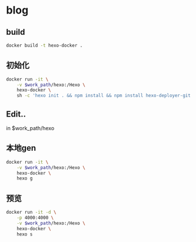 # blog
## build
```bash
docker build -t hexo-docker .
```
## 初始化
```bash
docker run -it \
    -v $work_path/hexo:/Hexo \
    hexo-docker \
    sh -c 'hexo init . && npm install && npm install hexo-deployer-git --save'
```

## Edit..
in $work_path/hexo

## 本地gen
```bash
docker run -it \
    -v $work_path/hexo:/Hexo \
    hexo-docker \
    hexo g
```

## 预览
```bash
docker run -it -d \
    -p 4000:4000 \
    -v $work_path/hexo:/Hexo \
    hexo-docker \
    hexo s
```